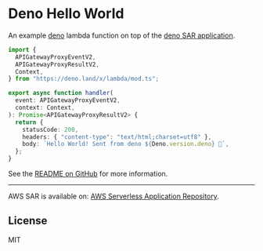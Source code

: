 # Deno Hello World

An example [deno](https://github.com/denoland/deno) lambda function on top of
the
[deno SAR application](https://serverlessrepo.aws.amazon.com/applications/arn:aws:serverlessrepo:us-east-1:702899346695:applications~deno).

```ts
import {
  APIGatewayProxyEventV2,
  APIGatewayProxyResultV2,
  Context,
} from "https://deno.land/x/lambda/mod.ts";

export async function handler(
  event: APIGatewayProxyEventV2,
  context: Context,
): Promise<APIGatewayProxyResultV2> {
  return {
    statusCode: 200,
    headers: { "content-type": "text/html;charset=utf8" },
    body: `Hello World! Sent from deno ${Deno.version.deno} 🦕`,
  };
}
```

See the [README on GitHub](https://github.com/ehsankhfr/deno-lambda) for more
information.

---

AWS SAR is available on:
[AWS Serverless Application Repository](https://aws.amazon.com/serverless).

## License

MIT
